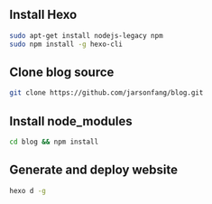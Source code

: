 ## Install Hexo

```bash
sudo apt-get install nodejs-legacy npm
sudo npm install -g hexo-cli
```

## Clone blog source

```bash
git clone https://github.com/jarsonfang/blog.git
```

## Install node_modules

```bash
cd blog && npm install
```

## Generate and deploy website

```bash
hexo d -g
```
